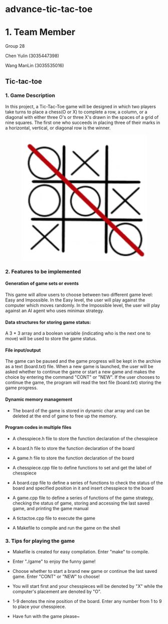 # advance-tic-tac-toe

# 1. Team Member

Group 28

Chen Yulin (3035447398)

Wang ManLin (3035535016)

## Tic-tac-toe

### 1. Game Description

In this project, a Tic-Tac-Toe game will be designed in which two players take turns to place a chess(O or X) to complete a row, a column, or a diagonal with either three O's or three X's drawn in the spaces of a grid of nine squares. The first one who succeeds in placing three of their marks in a horizontal, vertical, or diagonal row is the winner. 

<p align="center">
  <img width="400" src="image/1.png">
</p>

### 2. Features to be implemented

#### Generation of game sets or events

This game will allow users to choose between two different game level: Easy and Impossible. In the Easy level, the user will play against the computer which moves randomly. In the Impossible level, the user will play against an AI agent who uses minimax strategy.

#### Data structures for storing game status: 

A 3 * 3 array and a boolean variable (indicating who is the next one to move) will be used to store the game status.

#### File input/output

The game can be paused and the game progress will be kept in the archive as a text (board.txt) file. When a new game is launched, the user will be asked whether to continue the game or start a new game and makes the choice by entering the command "CONT" or "NEW". If the user chooses to continue the game, the program will read the text file (board.txt) storing the game progress.

#### Dynamic memory management

* The board of the game is stored in dynamic char array and can be deleted at the end of game to free up the memory.

#### Program codes in multiple files

* A chesspiece.h file to store the function declaration of the chesspiece

* A board.h file to store the function declaration of the board

* A game.h file to store the function declaration of the board

* A chesspiece.cpp file to define functions to set and get the label of chesspiece 

* A board.cpp file to define a series of functions to check the status of the board and specified position in it and insert chesspiece to the board

* A game.cpp file to define a series of functions of the game strategy, checking the status of game, storing and accessing the last saved game, and printing the game manual

* A tictactoe.cpp file to execute the game

* A Makefile to compile and run the game on the shell

### 3. Tips for playing the game

* Makefile is created for easy compilation. Enter "make" to compile.

* Enter "./game" to enjoy the funny game! 

* Choose whether to start a brand new game or continue the last saved game. Enter "CONT" or "NEW" to choose!

* You will start first and your chesspieces will be denoted by "X" while the computer's placement are denoted by "O".

* 1-9 denotes the nine position of the board. Enter any number from 1 to 9 to place your chesspiece.

* Have fun with the game please~
